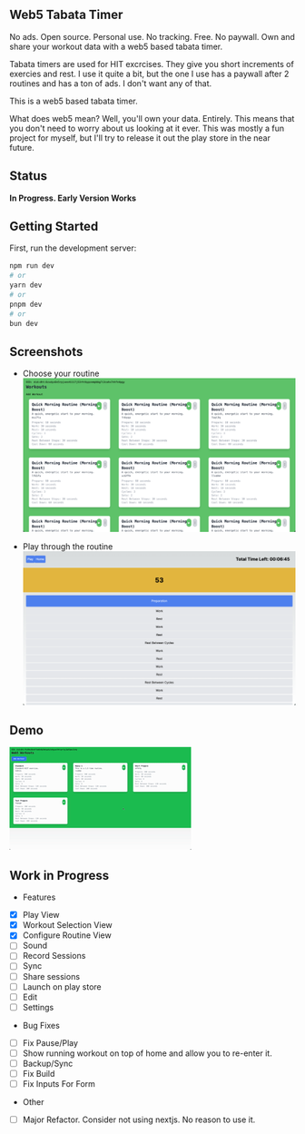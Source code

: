 ## Web5 Tabata Timer

No ads. Open source. Personal use. No tracking. Free. No paywall. Own and share your workout data with a web5 based tabata timer.

Tabata timers are used for HIT excrcises. They give you short increments of
exercies and rest. I use it quite a bit, but the one I use has a paywall after 2
routines and has a ton of ads. I don't want any of that. 

This is a web5 based tabata timer.

What does web5 mean? Well, you'll own your data. Entirely. This means that you
don't need to worry about us looking at it ever. This was mostly a fun project
for myself, but I'll try to release it out the play store in the near future.

## Status

**In Progress. Early Version Works**

## Getting Started

First, run the development server:

```bash
npm run dev
# or
yarn dev
# or
pnpm dev
# or
bun dev
```

## Screenshots

* Choose your routine
![./imgs/home.png](./docs/imgs/home.png)

* Play through the routine
![./docs/imgs/play.png](./docs/imgs/play.png)

## Demo

![./docs/imgs/play.png](./docs/imgs/demo.gif)

## Work in Progress

* Features

- [x] Play View
- [x] Workout Selection View
- [x] Configure Routine View
- [ ] Sound
- [ ] Record Sessions
- [ ] Sync 
- [ ] Share sessions
- [ ] Launch on play store
- [ ] Edit
- [ ] Settings

* Bug Fixes

- [ ] Fix Pause/Play
- [ ] Show running workout on top of home and allow you to re-enter it. 
- [ ] Backup/Sync
- [ ] Fix Build 
- [ ] Fix Inputs For Form

* Other

- [ ] Major Refactor. Consider not using nextjs. No reason to use it.
